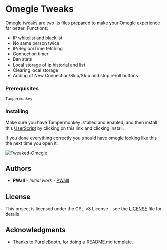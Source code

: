 # Omegle Tweaks

Omegle tweaks are two .js files prepared to make your Omegle experience far better. Functions:
* IP whitelist and blacklist
* No same person twice
* IP/Region/Time fetching
* Connection timer
* Ban stats
* Local storage of ip historial and list
* Clearing local storage
* Adding of New Connection/Skip/Skip and stop reroll buttons

### Prerequisites

```
Tampermonkey
```

### Installing

Make sure you have Tampermonkey istalled and enabled, and then install this [UserScript](https://raw.githubusercontent.com/PWalll/omegle-tweak/master/omegle-tweaks.user.js) by clicking on this link and clicking install.

If you done everything correctly you should have omegle looking like this the next time you open it:

![Tweaked-Omegle](https://i.imgur.com/oAagEF3.png=960x470)

## Authors

* **PWall** - *Initial work* - [PWalll](https://github.com/PWalll)

## License

This project is licensed under the GPL v3 License - see the [LICENSE](LICENSE) file for details

## Acknowledgments

* Thanks to [PurpleBooth](https://github.com/PurpleBooth), for doing a README.md template.
